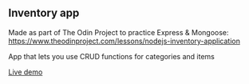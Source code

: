 ## Inventory app

Made as part of The Odin Project to practice Express & Mongoose:
https://www.theodinproject.com/lessons/nodejs-inventory-application

App that lets you use CRUD functions for categories and items

[Live demo](https://does-this-work-or-no.herokuapp.com)